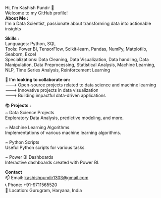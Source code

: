 Hi, I'm Kashish Pundir 👋<br>
Welcome to my GitHub profile! <br>
**About Me :** <br>
I'm a Data Scientist, passionate about transforming data into actionable insights <br>

**Skills :** <br>
Languages: Python, SQL <br>
Tools: Power BI, TensorFlow, Scikit-learn, Pandas, NumPy, Matplotlib, Seaborn, Excel <br>
Specializations: Data Cleaning, Data Visualization, Data handling, Data Manipulation, Data Preprocessing, Statistical Analysis, Machine Learning, NLP, Time Series Analysis, Reinforcement Learning <br>

👯 **I’m looking to collaborate on:** <br>
---> Open-source projects related to data science and machine learning <br>
---> Innovative projects in data visualization <br>
---> Building impactful data-driven applications <br>

📚 **Projects :** <br>
~ Data Science Projects <br>
Exploratory Data Analysis, predictive modeling, and more. <br>

~ Machine Learning Algorithms <br>
Implementations of various machine learning algorithms. <br>

~ Python Scripts <br>
Useful Python scripts for various tasks. <br>

~ Power BI Dashboards <br>
Interactive dashboards created with Power BI. <br>

**Contact** <br>
📫 Email: kashishpundir1303@gmail.com <br>
📞 Phone: +91-9711565520 <br>
📍 Location: Gurugram, Haryana, India <br>

